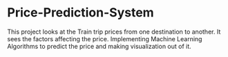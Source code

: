 # Price-Prediction-System
This project looks at the Train trip prices from one destination to another. It sees the factors affecting the price. Implementing Machine Learning Algorithms to predict the price and making visualization out of it.

